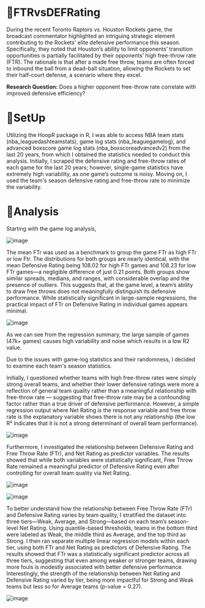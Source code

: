 # 🏀FTRvsDEFRating

During the recent Toronto Raptors vs. Houston Rockets game, the broadcast commentator highlighted an intriguing strategic element contributing to the Rockets' elite defensive performance this season. Specifically, they noted that Houston’s ability to limit opponents’ transition opportunities is partially facilitated by their opponents’ high free-throw rate (FTR). The rationale is that after a made free throw, teams are often forced to inbound the ball from a dead-ball situation, allowing the Rockets to set their half-court defense, a scenario where they excel. 

**Research Question:** Does a higher opponent free-throw rate correlate with improved defensive efficiency?


# 🏀SetUp

Utilizing the HoopR package in R, I was able to access NBA team stats (nba_leaguedashteamstats), game log stats (nba_leaguegamelog), and advanced boxscore game log stats (nba_boxscoreadvancedv2) from the last 20 years, from which I obtained the statistics needed to conduct this analysis. Initially, I scraped the defensive rating and free-throw rates of each game for the last 20 years; however, single-game statistics have extremely high variability, as one game’s outcome is noisy. Moving on, I used the team's season defensive rating and free-throw rate to minimize the variability. 

# 🏀Analysis

Starting with the game log analysis, 

![image](https://github.com/user-attachments/assets/c44cf5fa-06ba-4e45-8e40-e0c25b71b53d)

The mean FTr was used as a benchmark to group the game FTr as high FTr or low Ftr. The distributions for both groups are nearly identical, with the mean Defensive Rating being 108.02 for high FTr games and 108.23 for low FTr games—a negligible difference of just 0.21 points. Both groups show similar spreads, medians, and ranges, with considerable overlap and the presence of outliers. This suggests that, at the game level, a team’s ability to draw free throws does not meaningfully distinguish its defensive performance. While statistically significant in large-sample regressions, the practical impact of FTr on Defensive Rating in individual games appears minimal. 

![image](https://github.com/user-attachments/assets/6fd6e417-2fc5-4d73-a0b1-df55f7a2a5de)


As we can see from the regression summary, the large sample of games (47k+ games) causes high variability and noise which results in a low R2 value. 


Due to the issues with game-log statistics and their randomness, I decided to examine each team's season statistics. 

Initially, I questioned whether teams with high free-throw rates were simply strong overall teams, and whether their lower defensive ratings were more a reflection of general team quality rather than a meaningful relationship with free-throw rate — suggesting that free-throw rate may be a confounding factor rather than a true driver of defensive performance. However, a simple regression output where Net Rating is the response variable and free throw rate is the explanatory variable shows there is not any relationship (the low R² indicates that it is not a strong determinant of overall team performance). 

![image](https://github.com/user-attachments/assets/f842951b-c578-4491-95ca-ad3d17162071)


Furthermore, I investigated the relationship between Defensive Rating and Free Throw Rate (FTr), and Net Rating as predictor variables. The results showed that while both variables were statistically significant, Free Throw Rate remained a meaningful predictor of Defensive Rating even after controlling for overall team quality via Net Rating.

![image](https://github.com/user-attachments/assets/4c258683-9c71-46e2-acce-49fc6beee562)

![image](https://github.com/user-attachments/assets/c46f7300-c160-4128-8295-52e67e161798)


To better understand how the relationship between Free Throw Rate (FTr) and Defensive Rating varies by team quality, I stratified the dataset into three tiers—Weak, Average, and Strong—based on each team’s season-level Net Rating. Using quantile-based thresholds, teams in the bottom third were labeled as Weak, the middle third as Average, and the top third as Strong. I then ran separate multiple linear regression models within each tier, using both FTr and Net Rating as predictors of Defensive Rating. The results showed that FTr was a statistically significant predictor across all three tiers, suggesting that even among weaker or stronger teams, drawing more fouls is modestly associated with better defensive performance. Interestingly, the strength of the relationship between Net Rating and Defensive Rating varied by tier, being more impactful for Strong and Weak teams but less so for Average teams (p-value = 0.27).


![image](https://github.com/user-attachments/assets/f51eb781-c79c-4172-9018-a881eaf47a15)










